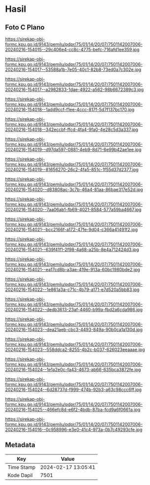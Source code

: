 # Hasil

## Foto C Plano

https://sirekap-obj-formc.kpu.go.id/9143/pemilu/pdpr/75/01/14/20/07/7501142007006-20240216-154015--29c406e4-cc8c-4775-befc-716afd1ee359.jpg

https://sirekap-obj-formc.kpu.go.id/9143/pemilu/pdpr/75/01/14/20/07/7501142007006-20240216-154017--53588a1b-7e05-40c1-82b8-73ed0a7c302e.jpg

https://sirekap-obj-formc.kpu.go.id/9143/pemilu/pdpr/75/01/14/20/07/7501142007006-20240216-154017--a2982833-1dae-4922-a562-98b6672389c3.jpg

https://sirekap-obj-formc.kpu.go.id/9143/pemilu/pdpr/75/01/14/20/07/7501142007006-20240216-154018--1add9ccf-f1ee-4ccc-817f-5d7f137bc170.jpg

https://sirekap-obj-formc.kpu.go.id/9143/pemilu/pdpr/75/01/14/20/07/7501142007006-20240216-154018--342eccbf-ffcd-4fa4-9fa0-4e28c5d3a337.jpg

https://sirekap-obj-formc.kpu.go.id/9143/pemilu/pdpr/75/01/14/20/07/7501142007006-20240216-154019--d97da597-0881-4eb9-8d71-6e99b42ae1ee.jpg

https://sirekap-obj-formc.kpu.go.id/9143/pemilu/pdpr/75/01/14/20/07/7501142007006-20240216-154019--81656270-26c2-4fa5-851c-1f55d37d2377.jpg

https://sirekap-obj-formc.kpu.go.id/9143/pemilu/pdpr/75/01/14/20/07/7501142007006-20240216-154020--d83808ac-3c7b-46a4-81aa-86bae317e52d.jpg

https://sirekap-obj-formc.kpu.go.id/9143/pemilu/pdpr/75/01/14/20/07/7501142007006-20240216-154020--7aa06ab1-fb69-4021-8584-577a59ba4667.jpg

https://sirekap-obj-formc.kpu.go.id/9143/pemilu/pdpr/75/01/14/20/07/7501142007006-20240216-154021--bcc2166f-a172-47fe-9d04-c366a41491f2.jpg

https://sirekap-obj-formc.kpu.go.id/9143/pemilu/pdpr/75/01/14/20/07/7501142007006-20240216-154021--639f41f1-2f98-4a68-a25b-8e4a712424d3.jpg

https://sirekap-obj-formc.kpu.go.id/9143/pemilu/pdpr/75/01/14/20/07/7501142007006-20240216-154021--ea17cd8b-a3ae-419e-913a-60bc1980bde2.jpg

https://sirekap-obj-formc.kpu.go.id/9143/pemilu/pdpr/75/01/14/20/07/7501142007006-20240216-154022--1e861a3a-c71c-4b79-a171-e7d520a5bb83.jpg

https://sirekap-obj-formc.kpu.go.id/9143/pemilu/pdpr/75/01/14/20/07/7501142007006-20240216-154022--dedb3613-23af-4460-b99a-fbd2a6cda986.jpg

https://sirekap-obj-formc.kpu.go.id/9143/pemilu/pdpr/75/01/14/20/07/7501142007006-20240216-154023--dea21aeb-cbc3-4493-849a-90b0ca1a130d.jpg

https://sirekap-obj-formc.kpu.go.id/9143/pemilu/pdpr/75/01/14/20/07/7501142007006-20240216-154023--558ddca2-8255-4b2c-b037-626023eeaaae.jpg

https://sirekap-obj-formc.kpu.go.id/9143/pemilu/pdpr/75/01/14/20/07/7501142007006-20240216-154024--1e1a2e0c-fa43-4673-ab66-635bca3872fe.jpg

https://sirekap-obj-formc.kpu.go.id/9143/pemilu/pdpr/75/01/14/20/07/7501142007006-20240216-154024--6d28737d-f999-474b-92b3-a63c98ccc6ff.jpg

https://sirekap-obj-formc.kpu.go.id/9143/pemilu/pdpr/75/01/14/20/07/7501142007006-20240216-154025--466efc8d-e6f2-4bdb-87ba-fcd9a6f0661a.jpg

https://sirekap-obj-formc.kpu.go.id/9143/pemilu/pdpr/75/01/14/20/07/7501142007006-20240216-154016--0c958996-e3e0-41c4-973a-0b7c49293cfe.jpg


## Metadata

| Key        | Value               |
| ---------- | ------------------- |
| Time Stamp | 2024-02-17 13:05:41 |
| Kode Dapil | 7501                |



